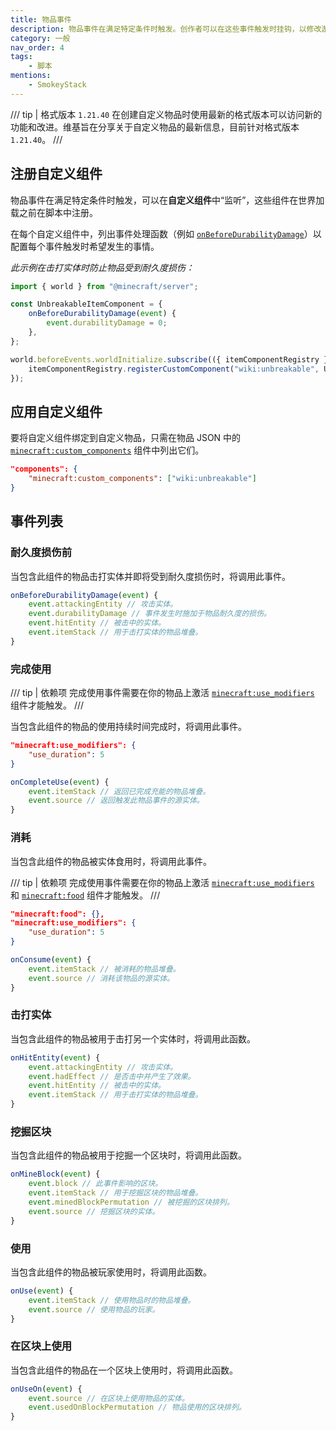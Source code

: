 ```yaml
---
title: 物品事件
description: 物品事件在满足特定条件时触发。创作者可以在这些事件触发时挂钩，以修改游戏世界。
category: 一般
nav_order: 4
tags:
    - 脚本
mentions:
    - SmokeyStack
---
```


/// tip | 格式版本 `1.21.40`
在创建自定义物品时使用最新的格式版本可以访问新的功能和改进。维基旨在分享关于自定义物品的最新信息，目前针对格式版本 `1.21.40`。
///

## 注册自定义组件

物品事件在满足特定条件时触发，可以在**自定义组件**中“监听”，这些组件在世界加载之前在脚本中注册。

在每个自定义组件中，列出事件处理函数（例如 [`onBeforeDurabilityDamage`](#onBeforeDurabilityDamage)）以配置每个事件触发时希望发生的事情。

_此示例在击打实体时防止物品受到耐久度损伤：_

```js title="BP/scripts/unbreakable_component.js"
import { world } from "@minecraft/server";

const UnbreakableItemComponent = {
    onBeforeDurabilityDamage(event) {
        event.durabilityDamage = 0;
    },
};

world.beforeEvents.worldInitialize.subscribe(({ itemComponentRegistry }) => {
    itemComponentRegistry.registerCustomComponent("wiki:unbreakable", UnbreakableItemComponent);
});
```

## 应用自定义组件

要将自定义组件绑定到自定义物品，只需在物品 JSON 中的 [`minecraft:custom_components`](/items/item-components#custom-components) 组件中列出它们。

```json title="minecraft:item"
"components": {
    "minecraft:custom_components": ["wiki:unbreakable"]
}
```

## 事件列表

### 耐久度损伤前

当包含此组件的物品击打实体并即将受到耐久度损伤时，将调用此事件。

```js title="自定义组件"
onBeforeDurabilityDamage(event) {
    event.attackingEntity // 攻击实体。
    event.durabilityDamage // 事件发生时施加于物品耐久度的损伤。
    event.hitEntity // 被击中的实体。
    event.itemStack // 用于击打实体的物品堆叠。
}
```

### 完成使用

/// tip | 依赖项
完成使用事件需要在你的物品上激活 [`minecraft:use_modifiers`](/items/item-components#use-modifiers) 组件才能触发。
///

当包含此组件的物品的使用持续时间完成时，将调用此事件。

```json title="minecraft:item > components"
"minecraft:use_modifiers": {
    "use_duration": 5
}
```

```js title="自定义组件"
onCompleteUse(event) {
    event.itemStack // 返回已完成充能的物品堆叠。
    event.source // 返回触发此物品事件的源实体。
}
```

### 消耗

当包含此组件的物品被实体食用时，将调用此事件。

/// tip | 依赖项
完成使用事件需要在你的物品上激活 [`minecraft:use_modifiers`](/items/item-components#use-modifiers) 和 [`minecraft:food`](/items/item-components#food) 组件才能触发。
///

```json title="minecraft:item > components"
"minecraft:food": {},
"minecraft:use_modifiers": {
    "use_duration": 5
}
```

```js title="自定义组件"
onConsume(event) {
    event.itemStack // 被消耗的物品堆叠。
    event.source // 消耗该物品的源实体。
}
```

### 击打实体

当包含此组件的物品被用于击打另一个实体时，将调用此函数。

```js title="自定义组件"
onHitEntity(event) {
    event.attackingEntity // 攻击实体。
    event.hadEffect // 是否击中并产生了效果。
    event.hitEntity // 被击中的实体。
    event.itemStack // 用于击打实体的物品堆叠。
}
```

### 挖掘区块

当包含此组件的物品被用于挖掘一个区块时，将调用此函数。

```js title="自定义组件"
onMineBlock(event) {
    event.block // 此事件影响的区块。
    event.itemStack // 用于挖掘区块的物品堆叠。
    event.minedBlockPermutation // 被挖掘的区块排列。
    event.source // 挖掘区块的实体。
}
```

### 使用

当包含此组件的物品被玩家使用时，将调用此函数。

```js title="自定义组件"
onUse(event) {
    event.itemStack // 使用物品时的物品堆叠。
    event.source // 使用物品的玩家。
}
```

### 在区块上使用

当包含此组件的物品在一个区块上使用时，将调用此函数。

```js title="自定义组件"
onUseOn(event) {
    event.source // 在区块上使用物品的实体。
    event.usedOnBlockPermutation // 物品使用的区块排列。
}
```